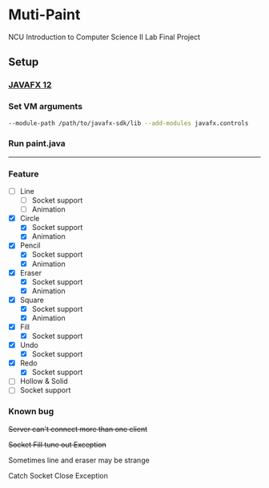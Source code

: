 # Muti-Paint

NCU Introduction to Computer Science Ⅱ Lab Final Project

## Setup

### [JAVAFX 12](https://openjfx.io/)

### Set  VM arguments

```bash
--module-path /path/to/javafx-sdk/lib --add-modules javafx.controls
```

### Run paint.java

---

### Feature

- [ ] Line
  - [ ] Socket support
  - [ ] Animation
- [x] Circle
  - [x] Socket support
  - [x] Animation
- [x] Pencil
  - [x] Socket support
  - [x] Animation
- [x] Eraser
  - [x] Socket support
  - [x] Animation
- [x] Square
  - [x] Socket support
  - [x] Animation
- [x] Fill
  - [x] Socket support
- [x] Undo
  - [x] Socket support
- [x] Redo
  - [x] Socket support
- [ ]  Hollow & Solid
  - [ ] Socket support

### Known bug

~~Server can't connect more than one client~~

~~Socket Fill tune out Exception~~

Sometimes line and eraser may be strange

Catch Socket Close Exception